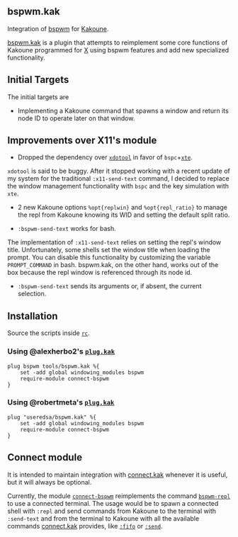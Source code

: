 ## bspwm.kak

Integration of [bspwm] for [Kakoune].

[bspwm.kak] is a plugin that attempts to reimplement some core functions of Kakoune
programmed for [X] using bspwm features and add new specialized functionality.

[bspwm.kak]: https://github.com/useredsa/bspwm.kak
[bspwm]: https://github.com/baskerville/bspwm
[Kakoune]: https://kakoune.org
[X]: https://en.wikipedia.org/wiki/X_Window_System

## Initial Targets

The initial targets are

* Implementing a Kakoune command that spawns a window and return its node ID
to operate later on that window.

## Improvements over X11's module

* Dropped the dependency over [`xdotool`] in favor of `bspc`+[`xte`].

`xdotool` is said to be buggy.
After it stopped working with a recent update of my system for the traditional
`:x11-send-text` command,
I decided to replace the window management functionality with `bspc` and
the key simulation with `xte`.

[`xdotool`]: https://github.com/jordansissel/xdotool
[`xte`]: https://jlk.fjfi.cvut.cz/arch/manpages/man/xte.1

* 2 new Kakoune options `%opt{replwin}` and `%opt{repl_ratio}` to manage the
repl from Kakoune knowing its WID and setting the default split ratio.

* `:bspwm-send-text` works for bash.

The implementation of `:x11-send-text` relies on setting the repl's window title.
Unfortunately, some shells set the window title when loading the prompt.
You can disable this functionality by customizing the variable
`PROMPT_COMMAND` in bash.
bspwm.kak, on the other hand, works out of the box because
the repl window is referenced through its node id.

* `:bspwm-send-text` sends its arguments or, if absent, the current selection.

## Installation

Source the scripts inside [`rc`].

[`rc`]: rc/

### Using @alexherbo2's [`plug.kak`](https://github.com/alexherbo2/plug.kak)

```kak
plug bspwm tools/bspwm.kak %{
    set -add global windowing_modules bspwm
    require-module connect-bspwm
}
```

### Using @robertmeta's [`plug.kak`](https://github.com/robertmeta/plug.kak)

```kak
plug "useredsa/bspwm.kak" %{
    set -add global windowing_modules bspwm
    require-module connect-bspwm
}
```

## Connect module

It is intended to maintain integration with [connect.kak] whenever it is useful,
but it will always be optional.

Currently, the module [`connect-bspwm`] reimplements the command [`bspwm-repl`]
to use a connected terminal.
The usage would be to spawn a connected shell with `:repl` and send commands
from Kakoune to the terminal with `:send-text` and from the terminal to Kakoune
with all the available commands [connect.kak] provides,
like [`:fifo`] or [`:send`].

[connect.kak]: https://github.com/alexherbo2/connect.kak
[`connect-bspwm`]: rc/connect-bspwm.kak
[`bspwm-repl`]: rc/bspwm-repl.kak
[`:fifo`]: https://github.com/alexherbo2/connect.kak/blob/master/rc/connect/commands/:fifo
[`:send`]: https://github.com/alexherbo2/connect.kak/blob/master/rc/connect/commands/:send
